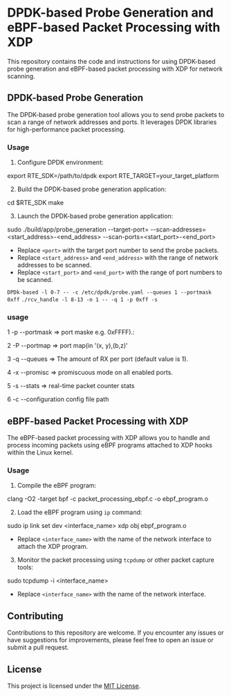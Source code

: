 # DPDK-based Probe Generation and eBPF-based Packet Processing with XDP

This repository contains the code and instructions for using DPDK-based probe generation and eBPF-based packet processing with XDP for network scanning.

## DPDK-based Probe Generation

The DPDK-based probe generation tool allows you to send probe packets to scan a range of network addresses and ports. It leverages DPDK libraries for high-performance packet processing.

### Usage

1. Configure DPDK environment:

export RTE_SDK=/path/to/dpdk
export RTE_TARGET=your_target_platform


2. Build the DPDK-based probe generation application:

cd $RTE_SDK
make


3. Launch the DPDK-based probe generation application:

sudo ./build/app/probe_generation --target-port=<port> --scan-addresses=<start_address>-<end_address> --scan-ports=<start_port>-<end_port>


- Replace `<port>` with the target port number to send the probe packets.
- Replace `<start_address>` and `<end_address>` with the range of network addresses to be scanned.
- Replace `<start_port>` and `<end_port>` with the range of port numbers to be scanned.

`DPDk-based -l 0-7 -- -c /etc/dpdk/probe.yaml --queues 1 --portmask 0xff`
`./rcv_handle -l 8-13 -n 1 -- -q 1 -p 0xff -s`

### usage
1 -p --portmask => port maske e.g. 0xFFFF).:

2 -P --portmap => port map(in '(x, y),(b,z)'

3 -q --queues => The amount of RX  per port (default value is 1).

4 -x --promisc => promiscuous mode on all enabled ports.

5 -s --stats =>  real-time packet counter stats

6 -c --configuration config file path


## eBPF-based Packet Processing with XDP

The eBPF-based packet processing with XDP allows you to handle and process incoming packets using eBPF programs attached to XDP hooks within the Linux kernel.

### Usage

1. Compile the eBPF program:

clang -O2 -target bpf -c packet_processing_ebpf.c -o ebpf_program.o


2. Load the eBPF program using `ip` command:

sudo ip link set dev <interface_name> xdp obj ebpf_program.o


- Replace `<interface_name>` with the name of the network interface to attach the XDP program.

3. Monitor the packet processing using `tcpdump` or other packet capture tools:

sudo tcpdump -i <interface_name>


- Replace `<interface_name>` with the name of the network interface.

## Contributing

Contributions to this repository are welcome. If you encounter any issues or have suggestions for improvements, please feel free to open an issue or submit a pull request.

## License

This project is licensed under the [MIT License](LICENSE).
